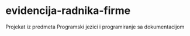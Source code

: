 # evidencija-radnika-firme
Projekat iz predmeta Programski jezici i programiranje
sa dokumentacijom 
